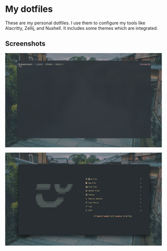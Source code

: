 # My dotfiles

These are my personal dotfiles. I use them to configure my tools like Alacritty, Zellij, and Nushell. It includes some themes which are integrated.

## Screenshots

![Alacritty](https://github.com/josealvaradoo/jose.dotfiles/blob/main/screenshots/home.png?raw=true)

![nvim](https://github.com/josealvaradoo/jose.dotfiles/blob/main/screenshots/nvim.png?raw=true)
